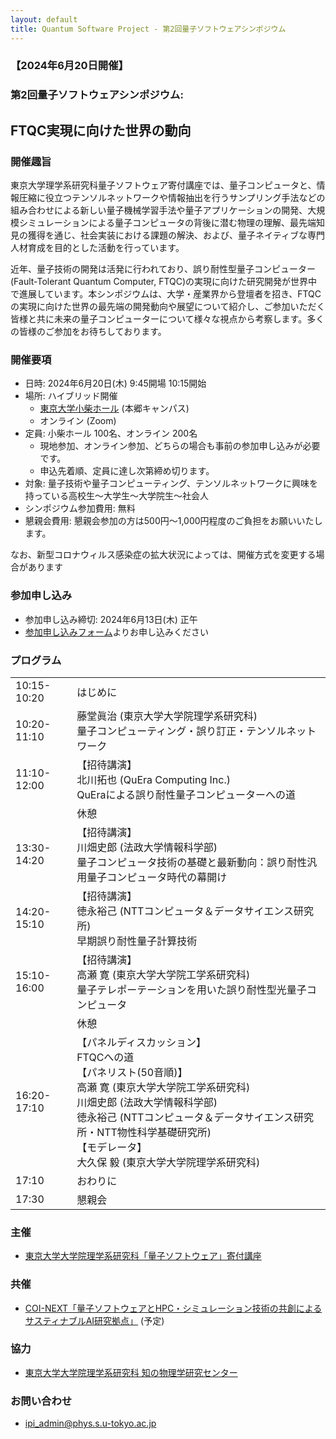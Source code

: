 ```yaml
---
layout: default
title: Quantum Software Project - 第2回量子ソフトウェアシンポジウム
---
```


### 【2024年6月20日開催】
### 第2回量子ソフトウェアシンポジウム:
## FTQC実現に向けた世界の動向

### 開催趣旨

東京大学理学系研究科量子ソフトウェア寄付講座では、量子コンピュータと、情報圧縮に役立つテンソルネットワークや情報抽出を行うサンプリング手法などの組み合わせによる新しい量子機械学習手法や量子アプリケーションの開発、大規模シミュレーションによる量子コンピュータの背後に潜む物理の理解、最先端知見の獲得を通じ、社会実装における課題の解決、および、量子ネイティブな専門人材育成を目的とした活動を行っています。

近年、量子技術の開発は活発に行われており、誤り耐性型量子コンピューター(Fault-Tolerant Quantum Computer, FTQC)の実現に向けた研究開発が世界中で進展しています。本シンポジウムは、大学・産業界から登壇者を招き、FTQCの実現に向けた世界の最先端の開発動向や展望について紹介し、ご参加いただく皆様と共に未来の量子コンピューターについて様々な視点から考察します。多くの皆様のご参加をお待ちしております。

### 開催要項

* 日時: 2024年6月20日(木) 9:45開場 10:15開始
* 場所: ハイブリッド開催
   *   [東京大学小柴ホール](https://www.u-tokyo.ac.jp/campusmap/cam01_00_25_j.html) (本郷キャンパス)
   *   オンライン (Zoom)
* 定員: 小柴ホール 100名、オンライン 200名
    * 現地参加、オンライン参加、どちらの場合も事前の参加申し込みが必要です。
    * 申込先着順、定員に達し次第締め切ります。
* 対象: 量子技術や量子コンピューティング、テンソルネットワークに興味を持っている高校生〜大学生〜大学院生〜社会人
* シンポジウム参加費用: 無料
* 懇親会費用: 懇親会参加の方は500円〜1,000円程度のご負担をお願いいたします。

なお、新型コロナウィルス感染症の拡大状況によっては、開催方式を変更する場合があります

### 参加申し込み

* 参加申し込み締切: 2024年6月13日(木) 正午
* [参加申し込みフォーム](https://forms.gle/ZtD9SJZY5dvvJHoj9)よりお申し込みください

### プログラム

<table>
<tr><td>10:15-10:20</td><td>はじめに</td></tr>
<tr><td>10:20-11:10</td><td>藤堂眞治 (東京大学大学院理学系研究科)<br/>量子コンピューティング・誤り訂正・テンソルネットワーク</td></tr>
<tr><td>11:10-12:00</td><td>【招待講演】<br/>北川拓也 (QuEra Computing Inc.)<br/>QuEraによる誤り耐性量子コンピューターへの道</td></tr>
<tr><td></td><td>休憩</td></tr>
<tr><td>13:30-14:20</td><td>【招待講演】<br/>川畑史郎 (法政大学情報科学部)<br/>量子コンピュータ技術の基礎と最新動向：誤り耐性汎用量子コンピュータ時代の幕開け</td></tr>
<tr><td>14:20-15:10</td><td>【招待講演】<br/>徳永裕己 (NTTコンピュータ＆データサイエンス研究所)<br/>早期誤り耐性量子計算技術</td></tr>
<tr><td>15:10-16:00</td><td>【招待講演】<br/>高瀬 寛 (東京大学大学院工学系研究科)<br/>量子テレポーテーションを用いた誤り耐性型光量子コンピュータ</td></tr>
<tr><td></td><td>休憩</td></tr>
<tr><td>16:20-17:10</td><td>【パネルディスカッション】<br/>
FTQCへの道<br/>【パネリスト(50音順)】<br/>
高瀬 寛 (東京大学大学院工学系研究科)<br/>
川畑史郎 (法政大学情報科学部)<br/>
徳永裕己 (NTTコンピュータ＆データサイエンス研究所・NTT物性科学基礎研究所)<br/>
【モデレータ】<br/>
大久保 毅 (東京大学大学院理学系研究科)</td></tr>
<tr><td>17:10</td><td>おわりに</td></tr>
<tr><td>17:30</td><td>懇親会</td></tr>
</table>

### 主催

* [東京大学大学院理学系研究科「量子ソフトウェア」寄付講座](https://qsw.phys.s.u-tokyo.ac.jp)

### 共催

* [COI-NEXT「量子ソフトウェアとHPC・シミュレーション技術の共創によるサスティナブルAI研究拠点」](https://sqai.jp) (予定)

### 協力

* [東京大学大学院理学系研究科 知の物理学研究センター](https://www.phys.s.u-tokyo.ac.jp/lp/ipi/)

### お問い合わせ

* [ipi_admin@phys.s.u-tokyo.ac.jp](mailto:ipi_admin@phys.s.u-tokyo.ac.jp)
